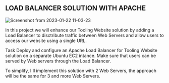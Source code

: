 
## LOAD BALANCER SOLUTION WITH APACHE


![Screenshot from 2023-01-22 11-03-23](https://user-images.githubusercontent.com/66005935/213910248-4b6cb8df-301e-450c-b199-fc2edfe91fac.png)


In this project we will enhance our Tooling Website solution by adding a Load Balancer to disctribute traffic between Web Servers and allow users to access our website using a single URL.

Task
Deploy and configure an Apache Load Balancer for Tooling Website solution on a separate Ubuntu EC2 intance. Make sure that users can be served by Web servers through the Load Balancer.

To simplify, I'll implement this solution with 2 Web Servers, the approach will be the same for 3 and more Web Servers.
